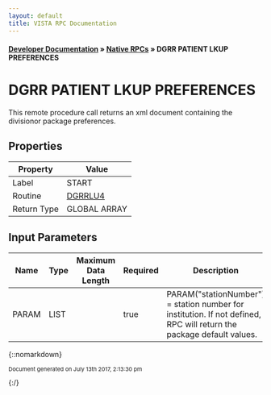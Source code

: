 ```yaml
---
layout: default
title: VISTA RPC Documentation
---
```


#### [Developer Documentation](../index) &#187; [Native RPCs](TableOfContents) &#187; DGRR PATIENT LKUP PREFERENCES<br/>
# DGRR PATIENT LKUP PREFERENCES

This remote procedure call returns an xml document containing the divisionor package preferences.  

## Properties

Property | Value
--- | ---
Label | START
Routine | [DGRRLU4](http://code.osehra.org/dox/Routine_DGRRLU4_source.html)
Return Type | GLOBAL ARRAY


## Input Parameters

Name | Type | Maximum Data Length | Required | Description
--- | --- | --- | --- | ---
PARAM | LIST |  | true | PARAM(&quot;stationNumber&quot;) &#x3D; station number for institution.  If not defined, RPC will return the package default values.



{::nomarkdown} <br/><p style="font-size: 11px">Document generated on July 13th 2017, 2:13:30 pm</p>{:/}